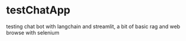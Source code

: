 # testChatApp
testing chat bot with langchain and streamlit, a bit of basic rag and web browse with selenium
